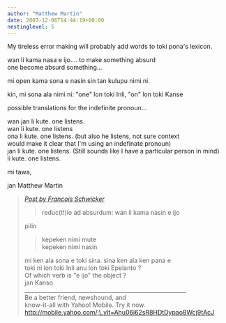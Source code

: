 ```yaml
---
author: "Matthew Martin"
date: 2007-12-06T14:44:19+00:00
nestinglevel: 5
---
```

My tireless error making will probably add words to toki pona's lexicon.  
  
wan li kama nasa e ijo.... to make something absurd  
one become absurd something...  
  
mi open kama sona e nasin sin tan kulupu nimi ni.  
  
kin, mi sona ala nimi ni: "one" lon toki Inli, "on" lon toki Kanse  
  
possible translations for the indefinite pronoun...  
  
wan jan li kute. one listens.  
wan li kute. one listens  
ona li kute. one listens. (but also he listens, not sure context  
would make it clear that I'm using an indefinate pronoun)  
jan li kute. one listens. (Still sounds like I have a particular person in mind)  
li kute. one listens.  
  
mi tawa,  
  
jan Matthew Martin  

> [_Post by Francois Schwicker_](/jvGipRwT/new-england-li-seme-lon-toki-pona#post15)  
> 
> > reduc(t!)io ad absurdum: wan li kama nasin e ijo  
> > 
> 
> pilin  
> 
> > kepeken nimi mute  
> > kepeken nimi nasin  
> > 
> 
> mi ken ala sona e toki sina. sina ken ala ken pana e  
> toki ni lon toki Inli anu lon toki Epelanto ?  
> Of which verb is "e ijo" the object ?  
> jan Kanso  
> \_\_\_\_\_\_\_\_\_\_\_\_\_\_\_\_\_\_\_\_\_\_\_\_\_\_\_\_\_\_\_\_\_\_\_\_\_\_\_\_\_\_\_\_\_\_\_\_\_\_\_\_\_\_\_\_\_\_  
> Be a better friend, newshound, and  
> know-it-all with Yahoo! Mobile. Try it now.  
> http://mobile.yahoo.com/;\_ylt=Ahu06i62sR8HDtDypao8Wcj9tAcJ  
>